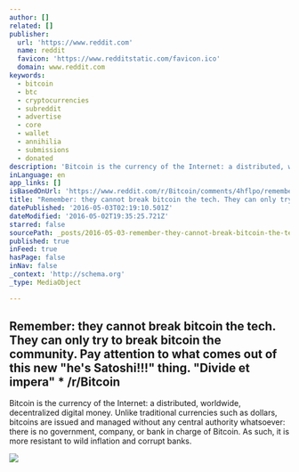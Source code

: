 ```yaml
---
author: []
related: []
publisher:
  url: 'https://www.reddit.com'
  name: reddit
  favicon: 'https://www.redditstatic.com/favicon.ico'
  domain: www.reddit.com
keywords:
  - bitcoin
  - btc
  - cryptocurrencies
  - subreddit
  - advertise
  - core
  - wallet
  - annihilia
  - submissions
  - donated
description: 'Bitcoin is the currency of the Internet: a distributed, worldwide, decentralized digital money. Unlike traditional currencies such as dollars, bitcoins are issued and managed without any central authority whatsoever: there is no government, company, or bank in charge of Bitcoin. As such, it is more resistant to wild inflation and corrupt banks.'
inLanguage: en
app_links: []
isBasedOnUrl: 'https://www.reddit.com/r/Bitcoin/comments/4hflpo/remember_they_cannot_break_bitcoin_the_tech_they/'
title: "Remember: they cannot break bitcoin the tech. They can only try to break bitcoin the community. Pay attention to what comes out of this new \"he's Satoshi!!!\" thing. \"Divide et impera\" * /r/Bitcoin"
datePublished: '2016-05-03T02:19:10.501Z'
dateModified: '2016-05-02T19:35:25.721Z'
starred: false
sourcePath: _posts/2016-05-03-remember-they-cannot-break-bitcoin-the-tech-they-can-only.md
published: true
inFeed: true
hasPage: false
inNav: false
_context: 'http://schema.org'
_type: MediaObject

---
```

<article style=""><h1>Remember: they cannot break bitcoin the tech. They can only try to break bitcoin the community. Pay attention to what comes out of this new "he's Satoshi!!!" thing. "Divide et impera" * /r/Bitcoin</h1><p>Bitcoin is the currency of the Internet: a distributed, worldwide, decentralized digital money. Unlike traditional currencies such as dollars, bitcoins are issued and managed without any central authority whatsoever: there is no government, company, or bank in charge of Bitcoin. As such, it is more resistant to wild inflation and corrupt banks.</p><img src="https://www.redditstatic.com/icon.png" /></article>